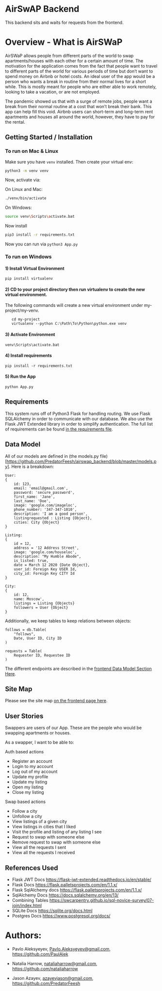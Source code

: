 # AirSwAP Backend

This backend sits and waits for requests from the frontend.

# Overview - What is AirSWaP

AirSWaP allows people from different parts of the world to swap apartments/houses with each other for a certain amount of time. The motivation for the application comes from the fact that people want to travel to different parts of the world for various periods of time but don’t want to spend money on Airbnb or hotel costs. An ideal user of the app would be a person who wants a break in routine from their normal lives for a short while. This is mostly meant for people who are either able to work remotely, looking to take a vacation, or are not employed.

The pandemic showed us that with a surge of remote jobs, people want a break from their normal routine at a cost that won’t break their bank. This app can help fill this void. Airbnb users can short-term and long-term rent apartments and houses all around the world, however, they have to pay for the rental.

## Getting Started / Installation

### To run on Mac & Linux

Make sure you have `venv` installed. Then create your virtual env:

```bash
python3 -m venv venv
```

Now, activate via:

On Linux and Mac:
```bash
./venv/bin/activate
```

On Windows:
```bash
source venv\Scripts\activate.bat
```

Now install

```bash
pip3 install -r requirements.txt
```

Now you can run via `python3 App.py`

### To run on Windows
#### 1) Install Virtual Environment 
```pip install virtualenv```

#### 2) CD to your project directory then run virtualenv to create the new virtual environment.
The following commands will create a new virtual environment under my-project/my-venv.
```
   cd my-project
   virtualenv --python C:\Path\To\Python\python.exe venv
```

#### 3) Activate Environment
`venv\Scripts\activate.bat`

#### 4) Install requirements
`pip install -r requirements.txt`

#### 5) Run the App
`python App.py`


## Requirements

This system runs off of Python3 Flask for handling routing. We use Flask SQLAlchemy in order to communicate with our database. We also use the Flask JWT Extended library in order to simplify authentication. The full list of requirements can be found [in the requirements file](https://github.com/PredatorFeesh/airswap_backend/blob/master/requirements.txt).

## Data Model

All of our models are defined in (the models.py file)[https://github.com/PredatorFeesh/airswap_backend/blob/master/models.py]. Here is a breakdown:

```
User:
{
    id: 123,
    email: 'email@gmail.com',
    password: 'secure_password',
    first_name: 'Jane',
    last_name: 'Doe',
    image: 'google.com/imageloc',
    phone_number: '347-347-1010',
    description: 'I am a good person',
    listingrequested : Listing {Object},
    cities: City {Object}
}

Listing:
{
    id = 12,
    address = '12 Address Street',
    image: 'google.com/houseloc',
    description: "My Humble Abode",
    is_listed: true,
    date = March 12 2020 {Date Object},
    user_id: Foreign Key USER Id,
    city_id: Foreign Key CITY Id
}

City: 
{
    id: 12,
    name: Moscow',
    listings = Listing {Objects}
    followers = User {Object}
}
```

Additionally, we keep tables to keep relations between objects:
```
follows = db.Table(
    "follows",
    Date, User ID, City ID
)

requests = Table(
    Requester ID, Requestee ID
)
```

The different endpoints are described in the [frontend Data Model Section Here](https://github.com/PredatorFeesh/airswap_frontend/blob/master/README.md#data-model).

## Site Map

Please see the site map [on the frontend page here](https://github.com/PredatorFeesh/airswap_frontend/blob/master/README.md#sitemap).

## User Stories 

Swappers are users of our App. These are the people who would be swapping apartments or houses.

As a swapper, I want to be able to:

Auth based actions

- Register an account
- Login to my account
- Log out of my account
- Update my profile
- Update my listing
- Open my listing
- Close my listing

Swap based actions

 - Follow a city
 - Unfollow a city
 - View listings of a given city
 - View listings in cities that I liked
 - Visit the profile and listing of any listing I see
 - Request to swap with someone else
 - Remove request to swap with someone else
 - View all the requests I sent
 - View all the requests I received

## References Used

- Flask JWT Docs https://flask-jwt-extended.readthedocs.io/en/stable/
- Flask Docs https://flask.palletsprojects.com/en/1.1.x/
- Flask SqlAlchemy docs https://flask.palletsprojects.com/en/1.1.x/
- SqlAlchemy Docs https://docs.sqlalchemy.org/en/13/
- Combining Tables https://swcarpentry.github.io/sql-novice-survey/07-join/index.html
- SQLite Docs https://sqlite.org/docs.html
- Postgres Docs https://www.postgresql.org/docs/

# Authors:

- Pavlo Aleksyeyev, Pavlo.Aleksyeyev@gmail.com, https://github.com/PaulAlek

- Natalia Harrow, nataliaharrow@gmail.com, https://github.com/nataliaharrow

- Jason Azayev, azayevjason@gmail.com, https://github.com/PredatorFeesh
 



